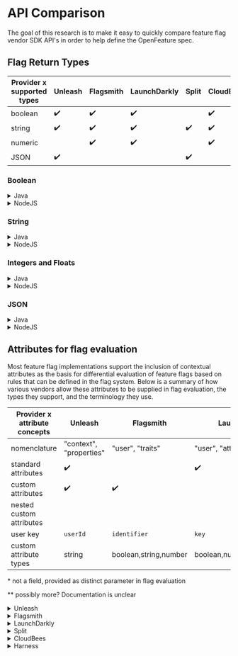 # API Comparison

The goal of this research is to make it easy to quickly compare feature flag
vendor SDK API's in order to help define the OpenFeature spec.

## Flag Return Types

| Provider x supported types | Unleash            | Flagsmith          | LaunchDarkly       | Split              | CloudBees          | Harness            |
| -------------------------- | ------------------ | ------------------ | ------------------ | ------------------ | ------------------ | ------------------ |
| boolean                    | :heavy_check_mark: | :heavy_check_mark: | :heavy_check_mark: |                    | :heavy_check_mark: | :heavy_check_mark: |
| string                     | :heavy_check_mark: | :heavy_check_mark: | :heavy_check_mark: | :heavy_check_mark: | :heavy_check_mark: | :heavy_check_mark: |
| numeric                    |                    | :heavy_check_mark: | :heavy_check_mark: |                    | :heavy_check_mark: | :heavy_check_mark: |
| JSON                       | :heavy_check_mark: |                    |                    | :heavy_check_mark: |                    | :heavy_check_mark: |

### Boolean

<details>
  <summary>Java</summary>

```java
/**
* Unleash
*
* SDK Repo: https://github.com/Unleash/unleash-client-java
*/
boolean isEnabled(String toggleName)
boolean isEnabled(String toggleName, UnleashContext context)
boolean isEnabled(String toggleName, UnleashContext context, boolean defaultSetting)
boolean isEnabled(String toggleName, BiFunction<String, UnleashContext, Boolean> fallbackAction)
boolean isEnabled(String toggleName, UnleashContext context, BiFunction<String, UnleashContext Boolean> fallbackAction)

/**
* Flagsmith
*
* SDK Repo: https://github.com/Flagsmith/flagsmith-java-client
*/
boolean hasFeatureFlag(String featureId)
boolean hasFeatureFlag(String featureId, FeatureUser user)
boolean hasFeatureFlag(String featureId, FlagsAndTraits flagsAndTraits)

/**
* LaunchDarkly
*
* SDK Repo: https://github.com/launchdarkly/java-server-sdk
*/
boolean boolVariation(String featureKey, LDUser user, boolean defaultValue)
// Response also contains evaluation details
EvaluationDetail<Boolean> boolVariationDetail(String featureKey, LDUser user, boolean defaultValue)

/**
* Split
*
* SDK Repo: https://github.com/splitio/java-client
*
* NOTE: Not supported
* NOTE: Split always returns a string but using the values "on" and "off" is a common practice.
*/

/**
* CloudBees Rollout
*
* SDK Repo: N/A
*
* NOTE: Flags are configured as code and contain default values.
*
*/

boolean isEnabled(): boolean;
boolean isEnabled(Context context): boolean;

// example usage
public class Flags implements RoxContainer {
  public RoxFlag videoChat = new RoxFlag();
}
Flags flags = new Flags();
Rox.register("test-namespace", flags);
flags.videoChat.enabled

// Dynamic API
Rox.dynamicApi.isEnabled('system.reportAnalytics', false);
Rox.dynamicApi.isEnabled('system.reportAnalytics', false, context);

/**
* Harness
*
* SDK Repo: https://github.com/harness/ff-java-server-sdk
*/
boolean boolVariation(String key, Target target, boolean defaultValue)
```

</details>

<details>
  <summary>NodeJS</summary>

```typescript
/**
* Unleash
*
* SDK Repo: https://github.com/Unleash/unleash-client-node
*/
isEnabled(name: string, context?: Context, fallbackFunction?: FallbackFunction): boolean;
isEnabled(name: string, context?: Context, fallbackValue?: boolean): boolean;
isEnabled(name: string, context: Context = {}, fallback?: FallbackFunction | boolean): boolean;

/**
* Flagsmith
*
* SDK Repo: https://github.com/Flagsmith/flagsmith-nodejs-client
*/
hasFeature(key: string): Promise<boolean>
hasFeature(key: string, userId: string): Promise<boolean>

/**
* LaunchDarkly
*
* SDK Repo: https://github.com/launchdarkly/node-client-sdk
*
* Note: TS typings assign LDFlagValue = any;
* Note: variation values can be defined as boolean, number, or string. Documentation suggests casting: https://docs.launchdarkly.com/sdk/client-side/node-js#getting-started
*/

variation(
key: string,
  user: LDUser,
  defaultValue: LDFlagValue,
  callback?: (err: any, res: LDFlagValue) => void
): Promise<LDFlagValue>
// Response also contains evaluation details
variationDetail(
  key: string,
  user: LDUser,
  defaultValue: LDFlagValue,
  callback?: (err: any, res: LDEvaluationDetail) => void
): Promise<LDEvaluationDetail>;

/**
* Split
*
* SDK Repo: https://github.com/splitio/javascript-client
*
* NOTE: Not supported
* NOTE: TS typings assign Treatment = string;
* NOTE: Split always returns a string but using the values "on" and "off" is a common practice.
*/

/**
* CloudBees Rollout
*
* SDK Repo: N/A
*
* NOTE: Flags are configured as code and contain default values.
*
*/

isEnabled(context?: unknown): boolean;

// example usage
const flags = {
  videoChat: new Rox.Flag()
};

Rox.register('test-namespace', flags);
flags.videoChat.isEnabled()
flags.videoChat.isEnabled(context)

/**
* Harness
*
* SDK Repo: https://github.com/harness/ff-nodejs-server-sdk
*/
boolVariation(
  identifier: string,
  target: Target,
  defaultValue: boolean = true,
): Promise<boolean>
```

</details>

### String

<details>
  <summary>Java</summary>

```java
/**
* Unleash
*
* SDK Repo: https://github.com/Unleash/unleash-client-java
*
* NOTE: Variants can contain string, csv, or JSON
*/
Variant getVariant(final String toggleName)
Variant getVariant(final String toggleName, final UnleashContext context)
Variant getVariant(final String toggleName, final Variant defaultValue)
Variant getVariant(final String toggleName, final UnleashContext context, final Variant defaultValue)

/**
* Flagsmith
*
* SDK Repo: https://github.com/Flagsmith/flagsmith-java-client
*/
String getFeatureFlagValue(String featureId)
String getFeatureFlagValue(String featureId, FeatureUser user)
String getFeatureFlagValue(String featureId, FlagsAndTraits flagsAndTraits)

/**
* LaunchDarkly
*
* SDK Repo: https://github.com/launchdarkly/java-server-sdk
*/
String stringVariation(String featureKey, LDUser user, boolean defaultValue)
// Response also contains evaluation details
EvaluationDetail<String> stringVariationDetail(String featureKey, LDUser user, boolean defaultValue)

/**
* Split
*
* SDK Repo: https://github.com/splitio/java-client
*/
String getTreatment(String key, String split)
String getTreatment(String key, String split, Map<String, Object> attributes)
String getTreatment(Key key, String split, Map<String, Object> attributes)

/**
* CloudBees Rollout
*
* SDK Repo: N/A
*
* NOTE: Flags are configured as code and contain default values.
*
*/

String getValue();
String getValue(Context context);

// example usage:
public class Flags implements RoxContainer{
  public RoxVariant titleColors = new RoxVariant("White", new String[] {"White", "Blue", "Green", "Yellow"});
}

Flags flags = new Flags();
Rox.register("test-namespace", flags);

flags.titleColors.getValue()
flags.titleColors.getValue(context)

// Dynamic API
Rox.dynamicApi.value('ui.textColor', "red");
Rox.dynamicApi.value('ui.textColor', "red", context);

/**
* Harness
*
* SDK Repo: https://github.com/harness/ff-java-server-sdk
*/
String stringVariation(String key, Target target, String defaultValue)
```

</details>

<details>
  <summary>NodeJS</summary>

```typescript
/**
* Unleash
*
* SDK Repo: https://github.com/Unleash/unleash-client-node
* NOTE: Variants can contain string, csv, or JSON
*/
getVariant(name: string, context: Context = {}, fallbackVariant?: Variant): Variant

/**
* Flagsmith
*
* SDK Repo: https://github.com/Flagsmith/flagsmith-nodejs-client
*/
getValue(key: string): Promise<string | number | boolean>;
getValue(key: string, userId: string): Promise<string | number | boolean>;

/**
* LaunchDarkly
*
* SDK Repo: https://github.com/launchdarkly/node-client-sdk
*
* Note: TS typings assign LDFlagValue = any;
* Note: variation values can be defined as boolean, number, or string. Documentation suggests casting: https://docs.launchdarkly.com/sdk/client-side/node-js#getting-started
*/
variation(
key: string,
  user: LDUser,
  defaultValue: LDFlagValue,
  callback?: (err: any, res: LDFlagValue) => void
): Promise<LDFlagValue>
// Response also contains evaluation details
variationDetail(
  key: string,
  user: LDUser,
  defaultValue: LDFlagValue,
  callback?: (err: any, res: LDEvaluationDetail) => void
): Promise<LDEvaluationDetail>;

/**
* Split
*
* SDK Repo: https://github.com/splitio/javascript-client
*
* Note: TS typings assign Treatment = string;
* NOTE: Split always returns a string.
*
*/
getTreatment(key: SplitKey, splitName: string, attributes?: Attributes): Treatment
getTreatment(splitName: string, attributes?: Attributes): Treatment

/**
* CloudBees Rollout
*
* SDK Repo: N/A
*
* NOTE: Flags are configured as code and contain default values.
*
*/

getValue(context?: unknown): string;

// example usage
const flags = {
  titleColors: new RoxString('White', ['White', 'Blue', 'Green', 'Yellow'])
};

Rox.register('test-namespace', flags);
flags.titleColors.value();

/**
* Harness
*
* SDK Repo: https://github.com/harness/ff-nodejs-server-sdk
*/
function stringVariation(
  identifier: string,
  target: Target,
  defaultValue: boolean = '',
): Promise<string>;
```

</details>

### Integers and Floats

<details>
  <summary>Java</summary>

```java
/**
* Unleash
*
* SDK Repo: https://github.com/Unleash/unleash-client-java
*
* NOTE: Not supported; strings can be parsed into numeric values
*/

/**
* Flagsmith
*
* SDK Repo: https://github.com/Flagsmith/flagsmith-java-client
*
* NOTE: Not supported; strings can be parsed into numeric values
*/

/**
* LaunchDarkly
*
* SDK Repo: https://github.com/launchdarkly/java-server-sdk
*/
int intVariation(String featureKey, LDUser user, int defaultValue)
double doubleVariation(String featureKey, LDUser user, double defaultValue)
// Response also contains evaluation details
EvaluationDetail<Integer> intVariationDetail(String featureKey, LDUser user, int defaultValue)
EvaluationDetail<Double> doubleVariationDetail(String featureKey, LDUser user, double defaultValue)

/**
* Split
*
* SDK Repo: https://github.com/splitio/java-client
*
* NOTE: Not supported; strings can be parsed into numeric values
*/

/**
* CloudBees Rollout
*
* SDK Repo: N/A
*/

int getValue();
int getValue(Context context);
double getValue();
double getValue(Context context);

// example usage
public class Container implements RoxContainer {
  public final RoxInt titleSize = new RoxInt(5, new int[]{ 8, 13 });
  public final RoxDouble specialNumber = new RoxDouble(3.14, new double[]{ 2.71, 0.577 });
}

Container flags = new Container();
Rox.register("test-namespace", flags);
flags.titleSize.getValue();
flags.specialNumber.getValue();

// Dynamic API
Rox.dynamicApi.getNumber('ui.textSize', 12);
Rox.dynamicApi.getNumber('ui.textColor', 18, context);

/**
* Harness
*
* SDK Repo: https://github.com/harness/ff-java-server-sdk
*/
double numberVariation(String key, Target target, int defaultValue)
```

</details>

<details>
  <summary>NodeJS</summary>

```typescript
/**
* Unleash
*
* SDK Repo: https://github.com/Unleash/unleash-client-node
*
* NOTE: Not supported; Strings can be parsed into numeric values.
*/

/**
* Flagsmith
*
* SDK Repo: https://github.com/Flagsmith/flagsmith-nodejs-client
*/
getValue(key: string): Promise<string | number | boolean>;
getValue(key: string, userId: string): Promise<string | number | boolean>;

/**
* LaunchDarkly
*
* SDK Repo: https://github.com/launchdarkly/node-client-sdk
*
* Note: TS typings assign LDFlagValue = any;
* Note: variation values can be defined as boolean, number, or string. Documentation suggests casting: https://docs.launchdarkly.com/sdk/client-side/node-js#getting-started
*/
variation(
key: string,
  user: LDUser,
  defaultValue: LDFlagValue,
  callback?: (err: any, res: LDFlagValue) => void
): Promise<LDFlagValue>
// Response also contains evaluation details
variationDetail(
  key: string,
  user: LDUser,
  defaultValue: LDFlagValue,
  callback?: (err: any, res: LDEvaluationDetail) => void
): Promise<LDEvaluationDetail>;

/**
* Split
*
* SDK Repo: https://github.com/splitio/javascript-client
*
* NOTE: Not supported; Strings can be parsed into numeric values.
* NOTE: TS typings assign Treatment = string;
*/

/**
* CloudBees Rollout
*
* SDK Repo: N/A
*
* NOTE: Flags are configured as code and contain default values.
*
*/

getValue(context?: unknown): number;

// example usage
const flags = {
  titleSize: new RoxNumber(12, [12, 14, 18, 24])
};

Rox.register('test-namespace', flags);
flags.titleSize.value();

/**
* Harness
*
* SDK Repo: https://github.com/harness/ff-nodejs-server-sdk
*/
function numberVariation(
  identifier: string,
  target: Target,
  defaultValue: boolean = 1.0,
): Promise<number>;
```

</details>

### JSON

<details>
  <summary>Java</summary>

```java
/**
* Unleash
*
* SDK Repo: https://github.com/Unleash/unleash-client-java
*
* NOTE: Variants can contain string, csv, or JSON
*
*/
Variant getVariant(final String toggleName)
Variant getVariant(final String toggleName, final UnleashContext context)
Variant getVariant(final String toggleName, final Variant defaultValue)
Variant getVariant(final String toggleName, final UnleashContext context, final Variant defaultValue)

/**
* Flagsmith
*
* SDK Repo: https://github.com/Flagsmith/flagsmith-java-client
*
* NOTE: Not supported
*/

/**
* LaunchDarkly
*
* SDK Repo: https://github.com/launchdarkly/java-server-sdk
*
* Note: TS typings assign LDFlagValue = any;
* Note: variation values can be defined as boolean, number, or string; JSON structures can be encoded as strings.
*/

/**
* Split
*
* SDK Repo: https://github.com/splitio/java-client
*/
SplitResult getTreatmentWithConfig(String key, String split)
SplitResult getTreatmentWithConfig(String key, String split, Map<String, Object> attributes)
SplitResult getTreatmentWithConfig(Key key, String split, Map<String, Object> attributes)

/**
* CloudBees Rollout
*
* SDK Repo: N/A
*
* NOTE: Not supported
*/

/**
* Harness
*
* SDK Repo: https://github.com/harness/ff-java-server-sdk
*/
JsonObject jsonVariation(String key, Target target, JsonObject defaultValue)
```

</details>

<details>
  <summary>NodeJS</summary>

```typescript
/**
* Unleash
*
* SDK Repo: https://github.com/Unleash/unleash-client-node
*
* NOTE: Variants support JSON, CSV, and String payloads types, but the SDK seems to only have "String" enumerated: https://github.com/Unleash/unleash-client-node/blob/5da3b2980da63bd899619a3e558cab7874c2dbe0/src/variant.ts#L7
*/
getVariant(name: string, context: Context, fallbackVariant?: Variant): Variant

/**
* Flagsmith
*
* SDK Repo: https://github.com/Flagsmith/flagsmith-nodejs-client
*
* NOTE: Not supported; JSON structures can be encoded as strings.
*/

/**
* LaunchDarkly
*
* SDK Repo: https://github.com/launchdarkly/node-client-sdk
*
* Note: TS typings assign LDFlagValue = any;
* Note: variation values can be defined as boolean, number, or string; JSON structures can be encoded as strings.
*/

/**
* Split
*
* SDK Repo: https://github.com/splitio/javascript-client
*
* NOTE: TreatmentWithConfig contains a "config" property, which is a stringified version of the configuration JSON object
*
*/
getTreatmentWithConfig(key: SplitKey, splitName: string, attributes?: Attributes): TreatmentWithConfig,
getTreatmentWithConfig(splitName: string, attributes?: Attributes): TreatmentWithConfig,

/**
* CloudBees Rollout
*
* SDK Repo: N/A
*
* NOTE: Not supported; JSON structures can be encoded as strings.
*
*/

/**
* Harness
*
* SDK Repo: https://github.com/harness/ff-nodejs-server-sdk
*/
function jsonVariation(
  identifier: string,
  target: Target,
  defaultValue: object = {},
): Promise<Record<string, unknown>>;
```

</details>

## Attributes for flag evaluation

Most feature flag implementations support the inclusion of contextual attributes as the basis for differential evaluation of feature flags based on rules that can be defined in the flag system. Below is a summary of how various vendors allow these attributes to be supplied in flag evaluation, the types they support, and the terminology they use.

| Provider x attribute concepts | Unleash                 | Flagsmith             | LaunchDarkly                | Split                       | CloudBees             | Harness            |
| ----------------------------- | ----------------------- | --------------------- | --------------------------- | --------------------------- | --------------------- | ------------------ |
| nomenclature                  | "context", "properties" | "user", "traits"      | "user", "attributes"        | "attributes"                | "context"             | "target"           |
| standard attributes           | :heavy_check_mark:      |                       | :heavy_check_mark:          |                             | :heavy_check_mark:    |                    |
| custom attributes             | :heavy_check_mark:      | :heavy_check_mark:    |                             | :heavy_check_mark:          | :heavy_check_mark:    | :heavy_check_mark: |
| nested custom attributes      |                         |                       |                             |                             | :heavy_check_mark:    |                    |
| user key                      | `userId`                | `identifier`          | `key`                       | `key`\*                     | `distinct_id`         | `identifier`\*     |
| custom attribute types        | string                  | boolean,string,number | boolean,number,string,Array | boolean,number,string,Array | boolean,number,string | number,string\*\*  |

\* not a field, provided as distinct parameter in flag evaluation

\*\* possibly more? Documentation is unclear

<details>
  <summary>Unleash</summary>

The unleash context is an object used to store data for use in flag evaluation. A number of fields are defined by default, and additional custom fields can be specified. Some fields within the context are "static", provided at initialization, immutable for the lifetime of the application, while others are dynamic and can change with each evaluation.

```
interface Context {
  string environment?;     // static
  string appName?;         // static
  Date currentTime?;
  string userId?;
  string sessionId?;
  string remoteAddress?;
  Map<string, string | undefined | number> properties?;
}
```

see: https://docs.getunleash.io/user_guide/unleash_context

</details>

<details>
  <summary>Flagsmith</summary>

Flagsmith associates "traits" (attributes) on the user object using that user's userId. Traits can be booleans, numbers, or strings.

### v1 SDK:

```
flagsmith.setTrait(userId, key, value);

```

see: https://docs.flagsmith.com/basic-features/managing-identities#identity-traits

### v2-beta SDK:

```
await this.client.getIdentityFlags(
  identifier,
  traits // this is a "dictionary"/key-value map
)
```

</details>

<details>
  <summary>LaunchDarkly</summary>

The "user" object must be passed in every flag evaluation, and defines a key to identify a users, as well as a number of pre-defined optional properties which can be used in flag evaluation logic. Additional custom properties can be specified in the nested `custom` property.

```
interface LDUser {
    string key;
    string secondary?;
    string name?;
    string firstName?;
    string lastName?;
    string email?;
    string avatar?;
    string ip?;
    string country;
    boolean anonymous?;
    Map<string, string | boolean | number | Array<string | boolean | number>> custom?
    privateAttributeNames?: Array<string>;
  }
```

see: https://docs.launchdarkly.com/home/users/attributes

</details>

<details>
  <summary>Split</summary>

Attributes are custom data that can be used in targeting rules, which can be optionally supplied during flag evaluation.

Note: the user `key` identifies a user and is a distinct, required parameter in the split SDKs.

see: https://help.split.io/hc/en-us/articles/360020793231-Target-with-custom-attributes

</details>

<details>
  <summary>CloudBees</summary>

Properties are arbitrary data which can be used in flag evaluation. Cloudbees FM defines a few standard properties (`app_release`, `language`, `platform`, `screen_height` and `screen_width`), and allows custom properties to be defined. Note that the Cloudbees SDK requires the application author to explicitly define custom attributes. The context object passed at flag evaluation time can be used to compute properties.

```
// define a new property, using the context object to set it's value.
Rox.setCustomBooleanProperty('my-new-prop', (context) => {
  return context.myPropValue;
});
```

```
// pass the context into flag evaluation:
var context = { myPropValue = true };
Rox.dynamicApi.isEnabled('my-flag', false, context);
```

see: https://docs.cloudbees.com/docs/cloudbees-feature-management/latest/feature-releases/custom-properties

</details>

<details>
  <summary>Harness</summary>

A "target" is a conceptual user whose experience can be differentially impacted by "targeting rules". Harness defines a few standard properties (an `identifier`, a `name`, and an `anonymous` boolean), as well as a map of arbitrary custom attributes. The target is a required parameter for every flag evaluation.

```
Target {
  string identifier;
  string name;
  boolean anonymous;
  Map<string, unknown> attributes;
}
```

see: https://ngdocs.harness.io/article/xf3hmxbaji-targeting-users-with-flags#on_request_check_for_condition_and_serve_variation

</details>
